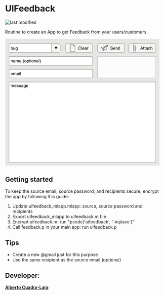 # UIFeedback
![last modified](https://img.shields.io/github/last-commit/AlbertoCuadra/UIFeedback)

Routine to create an App to get Feedback from your users/customers.


<p align="left">
    <img src="https://github.com/AlbertoCuadra/UIFeedback/blob/master/images/snapshot.svg" width="500">
</p>

## Getting started

To keep the source email, source password, and recipients secure, encrypt the app by following this guide:

1. Update uifeedback_mlapp.mlapp: source, source password and recipients 
2. Export uifeedback_mlapp to uifeedback.m file
3. Encrypt uifeedback.m: run "pcode('uifeedback', '-inplace')"
4. Call feedback.p in your main app: run uifeedback.p

## Tips
- Create a new @gmail just for this purpose
- Use the same recipient as the source email (optional)

## Developer:
**[Alberto Cuadra-Lara](https://acuadralara.com/)**
